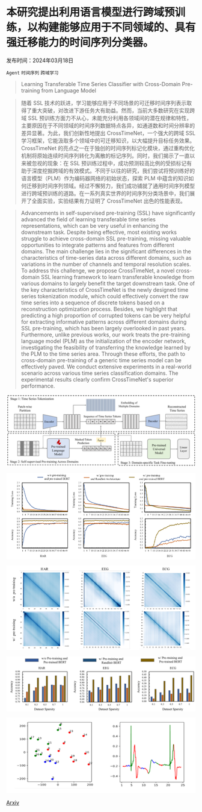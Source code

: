 # 本研究提出利用语言模型进行跨域预训练，以构建能够应用于不同领域的、具有强迁移能力的时间序列分类器。

发布时间：2024年03月18日

`Agent` `时间序列` `跨域学习`

> Learning Transferable Time Series Classifier with Cross-Domain Pre-training from Language Model

> 随着 SSL 技术的跃进，学习能够应用于不同场景的可迁移时间序列表示取得了重大突破，对改进下游任务大有助益。然而，当前大多数研究在实现跨域 SSL 预训练方面力不从心，未能充分利用各领域间的潜在规律和特性，主要原因在于不同领域的时间序列数据特点各异，如通道数和时间分辨率的差异显著。为此，我们创新性地提出 CrossTimeNet，一个强大的跨域 SSL 学习框架，它能汲取多个领域中的可迁移知识，以大幅提升目标任务效果。CrossTimeNet 的亮点之一在于独创的时间序列标记化模块，通过重构优化机制将原始连续时间序列转化为离散的标记序列。同时，我们揭示了一直以来被忽视的现象：在 SSL 预训练过程中，成功预测较高比例的受损标记有助于深度挖掘跨域的有效模式。不同于以往的研究，我们尝试将预训练好的语言模型（PLM）作为编码器网络的初始状态，探索 PLM 中蕴含的知识如何迁移到时间序列领域。经过不懈努力，我们成功铺就了通用时间序列模型进行跨域预训练的道路。在一系列真实世界的时间序列分类场景中，我们展开了全面实验，实验结果有力证明了 CrossTimeNet 出色的性能表现。

> Advancements in self-supervised pre-training (SSL) have significantly advanced the field of learning transferable time series representations, which can be very useful in enhancing the downstream task. Despite being effective, most existing works struggle to achieve cross-domain SSL pre-training, missing valuable opportunities to integrate patterns and features from different domains. The main challenge lies in the significant differences in the characteristics of time-series data across different domains, such as variations in the number of channels and temporal resolution scales. To address this challenge, we propose CrossTimeNet, a novel cross-domain SSL learning framework to learn transferable knowledge from various domains to largely benefit the target downstream task. One of the key characteristics of CrossTimeNet is the newly designed time series tokenization module, which could effectively convert the raw time series into a sequence of discrete tokens based on a reconstruction optimization process. Besides, we highlight that predicting a high proportion of corrupted tokens can be very helpful for extracting informative patterns across different domains during SSL pre-training, which has been largely overlooked in past years. Furthermore, unlike previous works, our work treats the pre-training language model (PLM) as the initialization of the encoder network, investigating the feasibility of transferring the knowledge learned by the PLM to the time series area. Through these efforts, the path to cross-domain pre-training of a generic time series model can be effectively paved. We conduct extensive experiments in a real-world scenario across various time series classification domains. The experimental results clearly confirm CrossTimeNet's superior performance.

![本研究提出利用语言模型进行跨域预训练，以构建能够应用于不同领域的、具有强迁移能力的时间序列分类器。](../../../paper_images/2403.12372/x1.png)

![本研究提出利用语言模型进行跨域预训练，以构建能够应用于不同领域的、具有强迁移能力的时间序列分类器。](../../../paper_images/2403.12372/x2.png)

![本研究提出利用语言模型进行跨域预训练，以构建能够应用于不同领域的、具有强迁移能力的时间序列分类器。](../../../paper_images/2403.12372/x3.png)

![本研究提出利用语言模型进行跨域预训练，以构建能够应用于不同领域的、具有强迁移能力的时间序列分类器。](../../../paper_images/2403.12372/x4.png)

![本研究提出利用语言模型进行跨域预训练，以构建能够应用于不同领域的、具有强迁移能力的时间序列分类器。](../../../paper_images/2403.12372/x5.png)

[Arxiv](https://arxiv.org/abs/2403.12372)